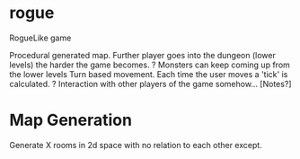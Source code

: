 rogue
=====

RogueLike game

Procedural generated map.
Further player goes into the dungeon (lower levels) the harder the game becomes.
? Monsters can keep coming up from the lower levels
Turn based movement. Each time the user moves a 'tick' is calculated.
? Interaction with other players of the game somehow... [Notes?]

Map Generation
==============

Generate X rooms in 2d space with no relation to each other except.
